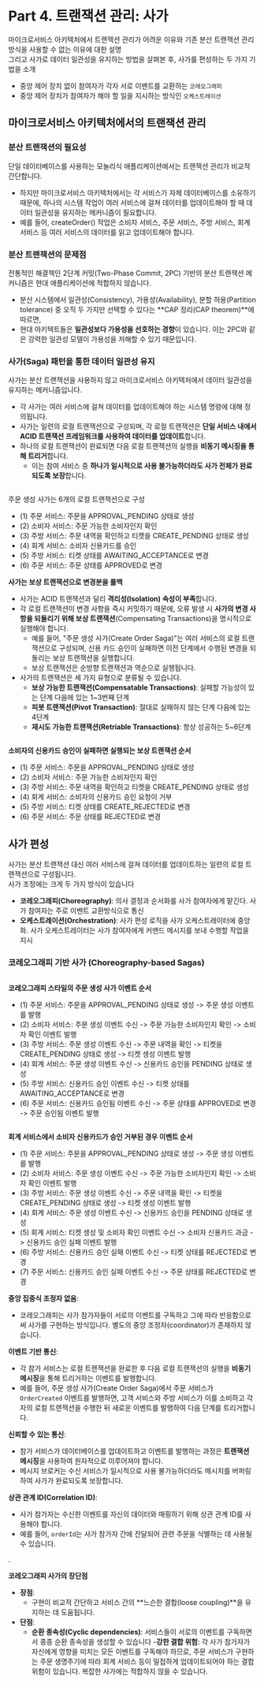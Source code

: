 # Part 4. 트랜잭션 관리: 사가

마이크로서비스 아키텍처에서 트랜잭션 관리가 어려운 이유와 기존 분산 트랜잭션 관리 방식을 사용할 수 없는 이유에 대한 설명  
그리고 사가로 데이터 일관성을 유지하는 방법을 살펴본 후, 사가를 편성하는 두 가지 기법을 소개
- 중앙 제어 장치 없이 참여자가 각자 서로 이벤트를 교환하는 `코레오그래피`
- 중앙 제어 장치가 참여자가 해야 할 일을 지시하는 방식인 `오케스트레이션`

## 마이크로서비스 아키텍처에서의 트랜잭션 관리

### 분산 트랜잭션의 필요성

단일 데이터베이스를 사용하는 모놀리식 애플리케이션에서는 트랜잭션 관리가 비교적 간단합니다.
- 하지만 마이크로서비스 아키텍처에서는 각 서비스가 자체 데이터베이스를 소유하기 때문에, 하나의 시스템 작업이 여러 서비스에 걸쳐 데이터를 업데이트해야 할 때 데이터 일관성을 유지하는 메커니즘이 필요합니다.
- 예를 들어, createOrder() 작업은 소비자 서비스, 주문 서비스, 주방 서비스, 회계 서비스 등 여러 서비스의 데이터를 읽고 업데이트해야 합니다.

### 분산 트랜잭션의 문제점

전통적인 해결책인 2단계 커밋(Two-Phase Commit, 2PC) 기반의 분산 트랜잭션 메커니즘은 현대 애플리케이션에 적합하지 않습니다.
- 분산 시스템에서 일관성(Consistency), 가용성(Availability), 분할 허용(Partition tolerance) 중 오직 두 가지만 선택할 수 있다는 **CAP 정리(CAP theorem)**에 따르면, 
- 현대 아키텍트들은 **일관성보다 가용성을 선호하는 경향**이 있습니다. 이는 2PC와 같은 강력한 일관성 모델이 가용성을 저해할 수 있기 때문입니다.

### 사가(Saga) 패턴을 통한 데이터 일관성 유지

사가는 분산 트랜잭션을 사용하지 않고 마이크로서비스 아키텍처에서 데이터 일관성을 유지하는 메커니즘입니다.
- 각 사가는 여러 서비스에 걸쳐 데이터를 업데이트해야 하는 시스템 명령에 대해 정의됩니다.
- 사가는 일련의 로컬 트랜잭션으로 구성되며, 각 로컬 트랜잭션은 **단일 서비스 내에서 ACID 트랜잭션 프레임워크를 사용하여 데이터를 업데이트**합니다.
- 하나의 로컬 트랜잭션이 완료되면 다음 로컬 트랜잭션의 실행을 **비동기 메시징을 통해 트리거**합니다. 
  - 이는 참여 서비스 중 **하나가 일시적으로 사용 불가능하더라도 사가 전체가 완료되도록 보장**합니다.

<figure><img src="../../.gitbook/assets/microservices-patterns/4-2.png" alt=""><figcaption></figcaption></figure>

주문 생성 사가는 6개의 로컬 트랜잭션으로 구성
- (1) 주문 서비스: 주문을 APPROVAL_PENDING 상태로 생성
- (2) 소비자 서비스: 주문 가능한 소비자인지 확인
- (3) 주방 서비스: 주문 내역을 확인하고 티켓을 CREATE_PENDING 상태로 생성
- (4) 회계 서비스: 소비자 신용카드를 승인
- (5) 주방 서비스: 티켓 상태를 AWAITING_ACCEPTANCE로 변경
- (6) 주문 서비스: 주문 상태를 APPROVED로 변경

**사가는 보상 트랜잭션으로 변경분을 롤백**

- 사가는 ACID 트랜잭션과 달리 **격리성(Isolation) 속성이 부족**합니다.
- 각 로컬 트랜잭션이 변경 사항을 즉시 커밋하기 때문에, 오류 발생 시 **사가의 변경 사항을 되돌리기 위해 보상 트랜잭션**(Compensating Transactions)을 명시적으로 실행해야 합니다.
  - 예를 들어, "주문 생성 사가(Create Order Saga)"는 여러 서비스의 로컬 트랜잭션으로 구성되며, 신용 카드 승인이 실패하면 이전 단계에서 수행된 변경을 되돌리는 보상 트랜잭션을 실행합니다. 
  - 보상 트랜잭션은 순방향 트랜잭션과 역순으로 실행됩니다.
- 사가의 트랜잭션은 세 가지 유형으로 분류될 수 있습니다.
  - **보상 가능한 트랜잭션(Compensatable Transactions)**: 실패할 가능성이 있는 단계 다음에 있는 1~3번째 단계
  - **피봇 트랜잭션(Pivot Transaction)**: 절대로 실패하지 않는 단계 다음에 있는 4단계
  - **재시도 가능한 트랜잭션(Retriable Transactions)**: 항상 성공하는 5~6단계

<figure><img src="../../.gitbook/assets/microservices-patterns/table-4-1.png" alt=""><figcaption></figcaption></figure>

**소비자의 신용카드 승인이 실패하면 실행되는 보상 트랜잭션 순서**
- (1) 주문 서비스: 주문을 APPROVAL_PENDING 상태로 생성
- (2) 소비자 서비스: 주문 가능한 소비자인지 확인
- (3) 주방 서비스: 주문 내역을 확인하고 티켓을 CREATE_PENDING 상태로 생성
- (4) 회계 서비스: 소비자의 신용카드 승인 요청이 거부
- (5) 주방 서비스: 티켓 상태를 CREATE_REJECTED로 변경
- (6) 주문 서비스: 주문 상태를 REJECTED로 변경

## 사가 편성

사가는 분산 트랜잭션 대신 여러 서비스에 걸쳐 데이터를 업데이트하는 일련의 로컬 트랜잭션으로 구성됩니다.  
사가 조정에는 크게 두 가지 방식이 있습니다
- **코레오그래피(Choreography)**: 의사 결정과 순서화를 사가 참여자에게 맡긴다. 사가 참여자는 주로 이벤트 교환방식으로 통신
- **오케스트레이션(Orchestration)**: 사가 편성 로직을 사가 오케스트레이터에 중앙화. 사가 오케스트레이터는 사가 참여자에게 커맨드 메시지를 보내 수행할 작업을 지시

### 코레오그래피 기반 사가 (Choreography-based Sagas)

<figure><img src="../../.gitbook/assets/microservices-patterns/4-4.png" alt=""><figcaption></figcaption></figure>

**코레오그래피 스타일의 주문 생성 사가 이벤트 순서**
- (1) 주문 서비스: 주문을 APPROVAL_PENDING 상태로 생성 -> 주문 생성 이벤트를 발행
- (2) 소비자 서비스: 주문 생성 이벤트 수신 -> 주문 가능한 소비자인지 확인 -> 소비자 확인 이벤트 발행
- (3) 주방 서비스: 주문 생성 이벤트 수신 -> 주문 내역을 확인 -> 티켓을 CREATE_PENDING 상태로 생성 -> 티켓 생성 이벤트 발행
- (4) 회계 서비스: 주문 생성 이벤트 수신 -> 신용카드 승인을 PENDING 상태로 생성
- (5) 주방 서비스: 신용카드 승인 이벤트 수신 -> 티켓 상태를 AWAITING_ACCEPTANCE로 변경
- (6) 주문 서비스: 신용카드 승인됨 이벤트 수신 -> 주문 상태를 APPROVED로 변경 -> 주문 승인됨 이벤트 발행

<figure><img src="../../.gitbook/assets/microservices-patterns/4-5.png" alt=""><figcaption></figcaption></figure>

**회계 서비스에서 소비자 신용카드가 승인 거부된 경우 이벤트 순서**
- (1) 주문 서비스: 주문을 APPROVAL_PENDING 상태로 생성 -> 주문 생성 이벤트를 발행
- (2) 소비자 서비스: 주문 생성 이벤트 수신 -> 주문 가능한 소비자인지 확인 -> 소비자 확인 이벤트 발행
- (3) 주방 서비스: 주문 생성 이벤트 수신 -> 주문 내역을 확인 -> 티켓을 CREATE_PENDING 상태로 생성 -> 티켓 생성 이벤트 발행
- (4) 회계 서비스: 주문 생성 이벤트 수신 -> 신용카드 승인을 PENDING 상태로 생성
- (5) 회계 서비스: 티켓 생성 및 소비자 확인 이벤트 수신 -> 소비자 신용카드 과금 -> 신용카드 승인 실패 이벤트 발행
- (6) 주방 서비스: 신용카드 승인 실패 이벤트 수신 -> 티켓 상태를 REJECTED로 변경
- (7) 주문 서비스: 신용카드 승인 실패 이벤트 수신 -> 주문 상태를 REJECTED로 변경

**중앙 집중식 조정자 없음**:
- 코레오그래피는 사가 참가자들이 서로의 이벤트를 구독하고 그에 따라 반응함으로써 사가를 구현하는 방식입니다. 별도의 중앙 조정자(coordinator)가 존재하지 않습니다.

**이벤트 기반 통신**: 
- 각 참가 서비스는 로컬 트랜잭션을 완료한 후 다음 로컬 트랜잭션의 실행을 **비동기 메시징**을 통해 트리거하는 이벤트를 발행합니다.
- 예를 들어, 주문 생성 사가(Create Order Saga)에서 주문 서비스가 `OrderCreated` 이벤트를 발행하면, 고객 서비스와 주방 서비스가 이를 소비하고 각자의 로컬 트랜잭션을 수행한 뒤 새로운 이벤트를 발행하여 다음 단계를 트리거합니다.

**신뢰할 수 있는 통신**: 
- 참가 서비스가 데이터베이스를 업데이트하고 이벤트를 발행하는 과정은 **트랜잭션 메시징**을 사용하여 원자적으로 이루어져야 합니다. 
- 메시지 브로커는 수신 서비스가 일시적으로 사용 불가능하더라도 메시지를 버퍼링하여 사가가 완료되도록 보장합니다.

**상관 관계 ID(Correlation ID)**: 
- 사가 참가자는 수신한 이벤트를 자신의 데이터와 매핑하기 위해 상관 관계 ID를 사용해야 합니다. 
- 예를 들어, `orderId`는 사가 참가자 간에 전달되어 관련 주문을 식별하는 데 사용될 수 있습니다.

.

**코레오그래피 사가의 장단점**
- **장점**: 
  - 구현이 비교적 간단하고 서비스 간의 **느슨한 결합(loose coupling)**을 유지하는 데 도움됩니다.
- **단점**:
  - **순환 종속성(Cyclic dependencies)**: 서비스들이 서로의 이벤트를 구독하면서 종종 순환 종속성을 생성할 수 있습니다
  -**강한 결합 위험**: 각 사가 참가자가 자신에게 영향을 미치는 모든 이벤트를 구독해야 하므로, 주문 서비스가 구현하는 주문 생명주기에 따라 회계 서비스 등이 밀접하게 업데이트되어야 하는 결합 위험이 있습니다. 복잡한 사가에는 적합하지 않을 수 있습니다.











